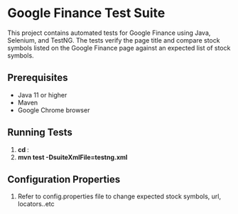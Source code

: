 # Google Finance Test Suite

This project contains automated tests for Google Finance using Java, Selenium, and TestNG. The tests verify the page title and compare stock symbols listed on the Google Finance page against an expected list of stock symbols.


## Prerequisites

- Java 11 or higher
- Maven
- Google Chrome browser

## Running Tests

1. **cd <your-project-directory>**:
2. **mvn test -DsuiteXmlFile=testng.xml**



## Configuration Properties 
1. Refer to config.properties file to change expected stock symbols, url, locators..etc